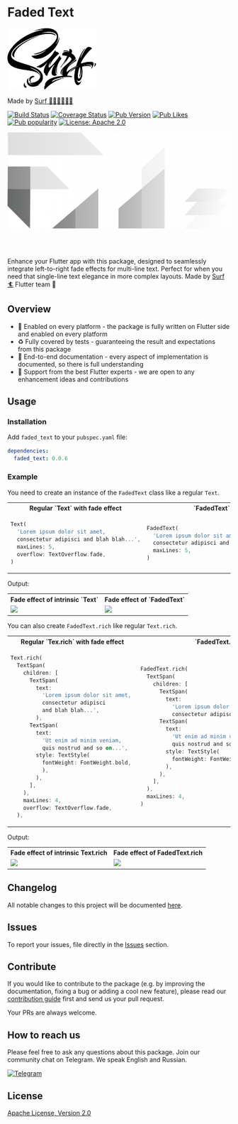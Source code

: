 # Faded Text

<picture>
  <source media="(prefers-color-scheme: dark)" srcset="https://github.com/surfstudio/flutter-open-source/blob/887525c23f4d57a2d96fc2e6a31e15d1e29d1787/assets/logo_white.png">
  <img alt="Shows an illustrated sun in light color mode and a moon with stars in dark color mode." src="https://github.com/surfstudio/flutter-open-source/blob/887525c23f4d57a2d96fc2e6a31e15d1e29d1787/assets/logo_black.png" width ="200">
</picture>

Made by [Surf 🏄‍♂️🏄‍♂️🏄‍♂️](https://surf.dev/)

[![Build Status](https://shields.io/github/actions/workflow/status/surfstudio/surf-flutter-faded-text/on_pull_request.yml?logo=github&logoColor=white)](https://github.com/surfstudio/surf-flutter-faded-text)
[![Coverage Status](https://img.shields.io/codecov/c/github/surfstudio/surf-flutter-faded-text?logo=codecov&logoColor=white)](https://app.codecov.io/gh/surfstudio/surf-flutter-faded-text)
[![Pub Version](https://img.shields.io/pub/v/faded-text?logo=dart&logoColor=white)](https://pub.dev/packages/faded_text)
[![Pub Likes](https://badgen.net/pub/likes/faded_text)](https://pub.dev/packages/faded_text)
[![Pub popularity](https://badgen.net/pub/popularity/faded_text)](https://pub.dev/packages/faded_text/score)
[![License: Apache 2.0](https://img.shields.io/badge/license-apache-purple.svg)](https://www.apache.org/licenses/LICENSE-2.0)

<picture>
  <source media="(prefers-color-scheme: dark)" srcset="https://raw.githubusercontent.com/surfstudio/surf-flutter-faded-text/main/assets/fade_dark.png">
  <source media="(prefers-color-scheme: light)" srcset="https://raw.githubusercontent.com/surfstudio/surf-flutter-faded-text/main/assets/fade_light.png">
  <img alt="Shows an illustrated sun in light mode and a moon with stars in dark mode." src="https://raw.githubusercontent.com/surfstudio/surf-flutter-faded-text/main/assets/fade_light.png">
</picture>

<br></br>

Enhance your Flutter app with this package, designed to seamlessly integrate left-to-right fade effects for multi-line text. Perfect for when you need that single-line text elegance in more complex layouts. Made by [Surf :surfer:](https://surf.dev/flutter/) Flutter team :cow2:

## Overview

- :1234: Enabled on every platform - the package is fully written on Flutter side and enabled on every platform
- :recycle: Fully covered by tests - guaranteeing the result and expectations from this package
- :notebook_with_decorative_cover: End-to-end documentation - every aspect of implementation is documented, so there is full understanding
- :cow2: Support from the best Flutter experts - we are open to any enhancement ideas and contributions

## Usage

### Installation

Add `faded_text` to your `pubspec.yaml` file:

```yaml
dependencies:
  faded_text: 0.0.6
```

### Example

You need to create an instance of the `FadedText` class like a regular `Text`.

<table>
<tr>
  <th>Regular `Text` with fade effect</th>
  <th>`FadedText`</th>
</tr>
<tr>
  <td>

  ```dart
  Text(
    'Lorem ipsum dolor sit amet, 
    consectetur adipisci and blah blah...',
    maxLines: 5,
    overflow: TextOverflow.fade,
  )
  ```
  </td>
  <td>

  ```dart
  FadedText(
    'Lorem ipsum dolor sit amet, 
    consectetur adipisci and blah blah...',
    maxLines: 5,
  )
  ```
  </td>
</tr>
</table>

Output:

<table>
  <tr>
    <th>Fade effect of intrinsic `Text`</th>
    <th>Fade effect of `FadedText`</th>
  </tr>
  <tr>
    <td>
      <img src="https://i.ibb.co/dLghB0q/example-text.png">
    </td>
    <td>
      <img src="https://i.ibb.co/3vjgKJg/example-faded-text.png">
    </td>
  </tr>
</table>


You can also create `FadedText.rich` like regular `Text.rich`.

<table>
<tr>
  <th>Regular `Tex.rich` with fade effect</th>
  <th>`FadedText.rich`</th>
</tr>
<tr>
  <td>

  ```dart
  Text.rich(
    TextSpan(
      children: [
        TextSpan(
          text:
            'Lorem ipsum dolor sit amet, 
            consectetur adipisci 
            and blah blah...',
          ),
        TextSpan(
          text:
            'Ut enim ad minim veniam, 
            quis nostrud and so on...',
          style: TextStyle(
            fontWeight: FontWeight.bold,
            ),
          ),
        ],
      ),
      maxLines: 4,
      overflow: TextOverflow.fade,
    ),
  ```
  </td>
  <td>

  ```dart
  FadedText.rich(
    TextSpan(
      children: [
        TextSpan(
          text:
            'Lorem ipsum dolor sit amet,   
            consectetur adipisci and blah blah...'),
        TextSpan(
          text:
            'Ut enim ad minim veniam, 
            quis nostrud and so on...',
          style: TextStyle(
            fontWeight: FontWeight.bold,
          ),
        ),
      ],
    ),
    maxLines: 4,
  )
  ```
  </td>
</tr>
</table>

Output:

<table>
  <tr>
    <th>Fade effect of intrinsic Text.rich</th>
    <th>Fade effect of FadedText.rich</th>
  </tr>
  <tr>
    <td>
      <img src="https://i.ibb.co/PznwK7t/example-text-rich.png">
    </td>
    <td>
      <img src="https://i.ibb.co/hM0Kk3g/example-faded-text-rich.png">
    </td>
  </tr>
</table>



## Changelog

All notable changes to this project will be documented [here](./CHANGELOG.md).

## Issues

To report your issues, file directly in the [Issues](https://github.com/surfstudio/faded-text/issues) section.

## Contribute

If you would like to contribute to the package (e.g. by improving the documentation, fixing a bug or adding a cool new feature), please read our [contribution guide](./CONTRIBUTING.md) first and send us your pull request.

Your PRs are always welcome.

## How to reach us

Please feel free to ask any questions about this package. Join our community chat on Telegram. We speak English and Russian.

[![Telegram](https://img.shields.io/badge/chat-on%20Telegram-blue.svg)](https://t.me/SurfGear)

## License

[Apache License, Version 2.0](https://www.apache.org/licenses/LICENSE-2.0)
